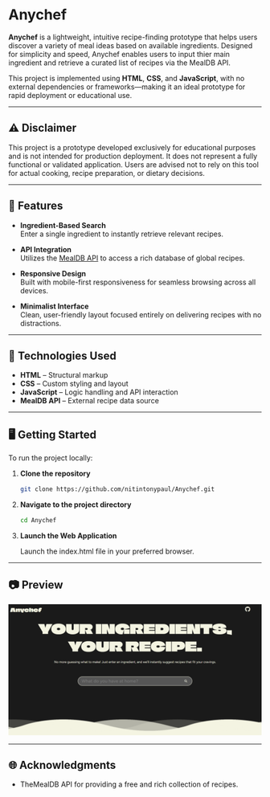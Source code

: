 # Anychef

**Anychef** is a lightweight, intuitive recipe-finding prototype that helps users discover a variety of meal ideas based on available ingredients. Designed for simplicity and speed, Anychef enables users to input thier main ingredient and retrieve a curated list of recipes via the MealDB API.

This project is implemented using **HTML**, **CSS**, and **JavaScript**, with no external dependencies or frameworks—making it an ideal prototype for rapid deployment or educational use.

---

## ⚠️ Disclaimer
This project is a prototype developed exclusively for educational purposes and is not intended for production deployment. It does not represent a fully functional or validated application. Users are advised not to rely on this tool for actual cooking, recipe preparation, or dietary decisions.

---

## 📌 Features

- **Ingredient-Based Search**  
  Enter a single ingredient to instantly retrieve relevant recipes.

- **API Integration**  
  Utilizes the [MealDB API](https://www.themealdb.com/) to access a rich database of global recipes.

- **Responsive Design**  
  Built with mobile-first responsiveness for seamless browsing across all devices.

- **Minimalist Interface**  
  Clean, user-friendly layout focused entirely on delivering recipes with no distractions.

---

## 🔧 Technologies Used

- **HTML** – Structural markup
- **CSS** – Custom styling and layout
- **JavaScript** – Logic handling and API interaction
- **MealDB API** – External recipe data source

---

## 🖥️ Getting Started

To run the project locally:

1. **Clone the repository**

   ```bash
   git clone https://github.com/nitintonypaul/Anychef.git
   ```

2. **Navigate to the project directory**

   ```bash
   cd Anychef
   ```
3. **Launch the Web Application**

   Launch the index.html file in your preferred browser.
   
---

## 📷 Preview
![image alt](Anychef.png)

---

## 🌐 Acknowledgments
- TheMealDB API for providing a free and rich collection of recipes.
  

